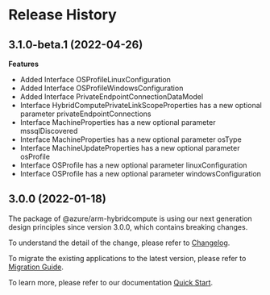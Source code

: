 # Release History
    
## 3.1.0-beta.1 (2022-04-26)
    
**Features**

  - Added Interface OSProfileLinuxConfiguration
  - Added Interface OSProfileWindowsConfiguration
  - Added Interface PrivateEndpointConnectionDataModel
  - Interface HybridComputePrivateLinkScopeProperties has a new optional parameter privateEndpointConnections
  - Interface MachineProperties has a new optional parameter mssqlDiscovered
  - Interface MachineProperties has a new optional parameter osType
  - Interface MachineUpdateProperties has a new optional parameter osProfile
  - Interface OSProfile has a new optional parameter linuxConfiguration
  - Interface OSProfile has a new optional parameter windowsConfiguration
    
    
## 3.0.0 (2022-01-18)

The package of @azure/arm-hybridcompute is using our next generation design principles since version 3.0.0, which contains breaking changes.

To understand the detail of the change, please refer to [Changelog](https://aka.ms/js-track2-changelog).

To migrate the existing applications to the latest version, please refer to [Migration Guide](https://aka.ms/js-track2-migration-guide).

To learn more, please refer to our documentation [Quick Start](https://aka.ms/js-track2-quickstart).
